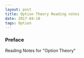 ```yaml
---
layout: post
title: Option Theory Reading notes
date: 2017-04-10
tags: Option
---
```


### Preface

Reading Notes for "Option Theory"